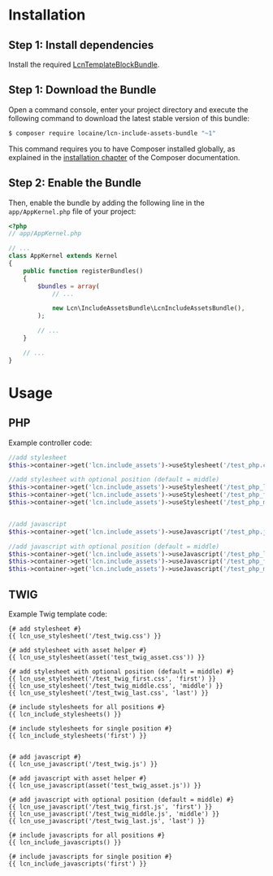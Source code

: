 Installation
============

Step 1: Install dependencies
----------------------------

Install the required [LcnTemplateBlockBundle](https://github.com/FaiblUG/LcnTemplateBlockBundle).

Step 1: Download the Bundle
---------------------------

Open a command console, enter your project directory and execute the
following command to download the latest stable version of this bundle:

```bash
$ composer require locaine/lcn-include-assets-bundle "~1"
```

This command requires you to have Composer installed globally, as explained
in the [installation chapter](https://getcomposer.org/doc/00-intro.md)
of the Composer documentation.

Step 2: Enable the Bundle
-------------------------

Then, enable the bundle by adding the following line in the `app/AppKernel.php`
file of your project:

```php
<?php
// app/AppKernel.php

// ...
class AppKernel extends Kernel
{
    public function registerBundles()
    {
        $bundles = array(
            // ...

            new Lcn\IncludeAssetsBundle\LcnIncludeAssetsBundle(),
        );

        // ...
    }

    // ...
}
```



Usage
============

PHP
---

Example controller code:

```php
//add stylesheet
$this->container->get('lcn.include_assets')->useStylesheet('/test_php.css');

//add stylesheet with optional position (default = middle)
$this->container->get('lcn.include_assets')->useStylesheet('/test_php_last.css', 'last');
$this->container->get('lcn.include_assets')->useStylesheet('/test_php_first.css', 'first');
$this->container->get('lcn.include_assets')->useStylesheet('/test_php_middle.css', 'middle');


//add javascript
$this->container->get('lcn.include_assets')->useJavascript('/test_php.js');

//add javascript with optional position (default = middle)
$this->container->get('lcn.include_assets')->useJavascript('/test_php_last.js', 'last');
$this->container->get('lcn.include_assets')->useJavascript('/test_php_first.js', 'first');
$this->container->get('lcn.include_assets')->useJavascript('/test_php_middle.js', 'middle');
```

TWIG
----

Example Twig template code:

```tiwg
{# add stylesheet #}
{{ lcn_use_stylesheet('/test_twig.css') }}

{# add stylesheet with asset helper #}
{{ lcn_use_stylesheet(asset('test_twig_asset.css')) }}

{# add stylesheet with optional position (default = middle) #}
{{ lcn_use_stylesheet('/test_twig_first.css', 'first') }}
{{ lcn_use_stylesheet('/test_twig_middle.css', 'middle') }}
{{ lcn_use_stylesheet('/test_twig_last.css', 'last') }}

{# include stylesheets for all positions #}
{{ lcn_include_stylesheets() }}

{# include stylesheets for single position #}
{{ lcn_include_stylesheets('first') }}


{# add javascript #}
{{ lcn_use_javascript('/test_twig.js') }}

{# add javascript with asset helper #}
{{ lcn_use_javascript(asset('test_twig_asset.js')) }}

{# add javascript with optional position (default = middle) #}
{{ lcn_use_javascript('/test_twig_first.js', 'first') }}
{{ lcn_use_javascript('/test_twig_middle.js', 'middle') }}
{{ lcn_use_javascript('/test_twig_last.js', 'last') }}

{# include javascripts for all positions #}
{{ lcn_include_javascripts() }}

{# include javascripts for single position #}
{{ lcn_include_javascripts('first') }}

```
